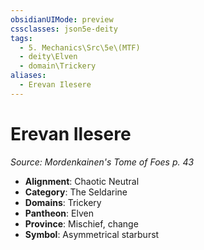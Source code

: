 ```yaml
---
obsidianUIMode: preview
cssclasses: json5e-deity
tags:
  - 5. Mechanics\Src\5e\(MTF)
  - deity\Elven
  - domain\Trickery
aliases:
  - Erevan Ilesere
---
```

# Erevan Ilesere
*Source: Mordenkainen's Tome of Foes p. 43* 

- **Alignment**: Chaotic Neutral
- **Category**: The Seldarine
- **Domains**: Trickery
- **Pantheon**: Elven
- **Province**: Mischief, change
- **Symbol**: Asymmetrical starburst
